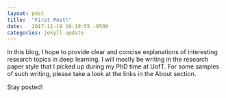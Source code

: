 ```yaml
---
layout: post
title:  "First Post!"
date:   2017-11-19 10:19:55 -0500
categories: jekyll update
---
```


In this blog, I hope to provide clear and concise explanations of interesting research topics in deep learning. I will mostly be writing in the research paper style that I picked up during my PhD time at UofT. For some samples of such writing, please take a look at the links in the About section.

Stay posted!